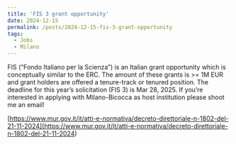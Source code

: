 ```yaml
---
title: 'FIS 3 grant opportunity'
date: 2024-12-15
permalink: /posts/2024-12-15-fis-3-grant-opportunity
tags:
  - Jobs
  - Milano
---
```


FIS (“Fondo Italiano per la Scienza”) is an Italian grant opportunity which is conceptually similar to the ERC. The amount of these grants is >= 1M EUR and grant holders are offered a tenure-track or tenured position. The deadline for this year’s solicitation (FIS 3) is Mar 28, 2025. If you’re interested in applying with Milano-Bicocca as host institution please shoot me an email!

[https://www.mur.gov.it/it/atti-e-normativa/decreto-direttoriale-n-1802-del-21-11-2024](<https://www.mur.gov.it/it/atti-e-normativa/decreto-direttoriale-n-1802-del-21-11-2024>)

